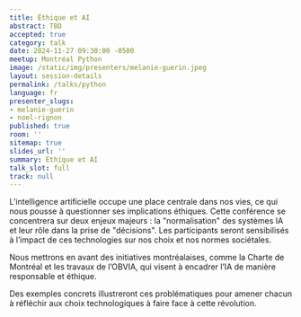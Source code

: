 ```yaml
---
title: Éthique et AI
abstract: TBD
accepted: true
category: talk
date: 2024-11-27 09:30:00 -0500
meetup: Montréal Python
image: /static/img/presenters/melanie-guerin.jpeg
layout: session-details
permalink: /talks/python
language: fr
presenter_slugs:
- melanie-guerin
- noel-rignon
published: true
room: ''
sitemap: true
slides_url: ''
summary: Éthique et AI
talk_slot: full
track: null
---
```


L’intelligence artificielle occupe une place centrale dans nos vies, ce qui nous pousse à questionner ses implications éthiques. Cette conférence se concentrera sur deux enjeux majeurs : la "normalisation" des systèmes IA et leur rôle dans la prise de "décisions". Les participants seront sensibilisés à l’impact de ces technologies sur nos choix et nos normes sociétales.
 
Nous mettrons en avant des initiatives montréalaises, comme la Charte de Montréal et les travaux de l’OBVIA, qui visent à encadrer l’IA de manière responsable et éthique.
 
Des exemples concrets illustreront ces problématiques pour amener chacun à réfléchir aux choix technologiques à faire face à cette révolution.
